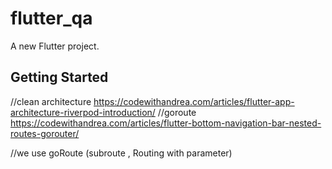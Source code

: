 # flutter_qa

A new Flutter project.

## Getting Started



//clean architecture
https://codewithandrea.com/articles/flutter-app-architecture-riverpod-introduction/
//goroute
https://codewithandrea.com/articles/flutter-bottom-navigation-bar-nested-routes-gorouter/

//we use goRoute (subroute , Routing with parameter)
